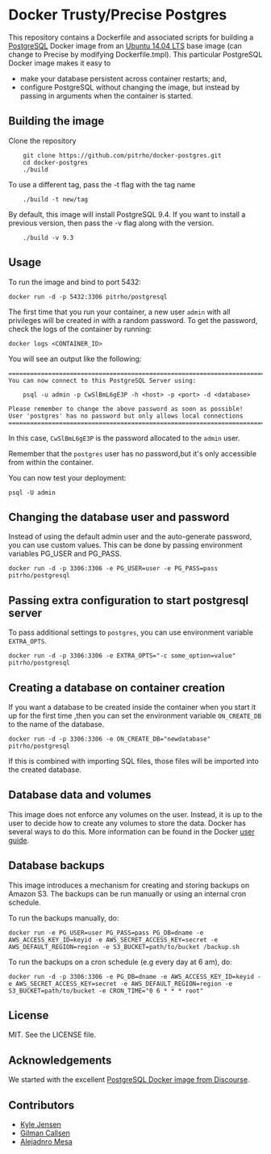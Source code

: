 # Docker Trusty/Precise Postgres

This repository contains a Dockerfile and associated
scripts for building a [PostgreSQL](http://www.postgresql.org/)
Docker image from an [Ubuntu 14.04 LTS](http://releases.ubuntu.com/trusty/)
base image (can change to Precise by modifying Dockerfile.tmpl).
This particular PostgreSQL Docker image makes it easy to

* make your database persistent across container restarts; and,
* configure PostgreSQL without changing the image, but instead by passing in arguments when the container is started.


## Building the image

Clone the repository

		git clone https://github.com/pitrho/docker-postgres.git
		cd docker-postgres
		./build

To use a different tag, pass the -t flag with the tag name

		./build -t new/tag

By default, this image will install PostgreSQL 9.4. If you want to install a
previous version, then pass the -v flag along with the version.

		./build -v 9.3

## Usage

To run the image and bind to port 5432:

  	docker run -d -p 5432:3306 pitrho/postgresql

The first time that you run your container, a new user `admin` with all
privileges will be created in with a random password. To get the password,
check the logs of the container by running:

  	docker logs <CONTAINER_ID>

You will see an output like the following:

	========================================================================
	You can now connect to this PostgreSQL Server using:

	    psql -u admin -p CwSlBmL6gE3P -h <host> -p <port> -d <database>

	Please remember to change the above password as soon as possible!
	User 'postgres' has no password but only allows local connections
	========================================================================

In this case, `CwSlBmL6gE3P` is the password allocated to the `admin` user.

Remember that the `postgres` user has no password,but it's only accessible
from within the container.

You can now test your deployment:

  	psql -U admin

## Changing the database user and password

Instead of using the default admin user and the auto-generate password, you can
use custom values. This can be done by passing environment variables PG_USER
and PG_PASS.

  	docker run -d -p 3306:3306 -e PG_USER=user -e PG_PASS=pass pitrho/postgresql

## Passing extra configuration to start postgresql server

To pass additional settings to `postgres`, you can use environment variable
`EXTRA_OPTS`.

  	docker run -d -p 3306:3306 -e EXTRA_OPTS="-c some_option=value" pitrho/postgresql


## Creating a database on container creation

If you want a database to be created inside the container when you start it up
for the first time ,then you can set the environment variable `ON_CREATE_DB` to
the name of the database.

    docker run -d -p 3306:3306 -e ON_CREATE_DB="newdatabase" pitrho/postgresql

If this is combined with importing SQL files, those files will be imported
into the created database.


## Database data and volumes

This image does not enforce any volumes on the user. Instead, it is up to the
user to decide how to create any volumes to store the data. Docker has several
ways to do this. More information can be found in the Docker
[user guide](https://docs.docker.com/userguide/dockervolumes/).

## Database backups

This image introduces a mechanism for creating and storing backups on Amazon S3.
The backups can be run manually or using an internal cron schedule.

To run the backups manually, do:

    docker run -e PG_USER=user PG_PASS=pass PG_DB=dname -e AWS_ACCESS_KEY_ID=keyid -e AWS_SECRET_ACCESS_KEY=secret -e AWS_DEFAULT_REGION=region -e S3_BUCKET=path/to/bucket /backup.sh

To run the backups on a cron schedule (e.g every day at 6 am), do:

    docker run -d -p 3306:3306 -e PG_DB=dname -e AWS_ACCESS_KEY_ID=keyid -e AWS_SECRET_ACCESS_KEY=secret -e AWS_DEFAULT_REGION=region -e S3_BUCKET=path/to/bucket -e CRON_TIME="0 6 * * * root"

## License

MIT. See the LICENSE file.

## Acknowledgements

We started with the excellent
[PostgreSQL Docker image from Discourse](https://github.com/srid/discourse-docker/tree/master/postgresql).

## Contributors

* [Kyle Jensen](https://github.com/kljensen)
* [Gilman Callsen](https://github.com/callseng)
* [Alejadnro Mesa](https://github.com/alejom99)
